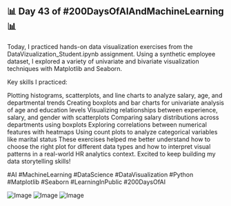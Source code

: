 ## 📊 Day 43 of #200DaysOfAIAndMachineLearning 📊

Today, I practiced hands-on data visualization exercises from the DataVizualization_Student.ipynb assignment. Using a synthetic employee dataset, I explored a variety of univariate and bivariate visualization techniques with Matplotlib and Seaborn.

Key skills I practiced:

Plotting histograms, scatterplots, and line charts to analyze salary, age, and departmental trends
Creating boxplots and bar charts for univariate analysis of age and education levels
Visualizing relationships between experience, salary, and gender with scatterplots
Comparing salary distributions across departments using boxplots
Exploring correlations between numerical features with heatmaps
Using count plots to analyze categorical variables like marital status
These exercises helped me better understand how to choose the right plot for different data types and how to interpret visual patterns in a real-world HR analytics context. Excited to keep building my data storytelling skills!

#AI #MachineLearning #DataScience #DataVisualization #Python #Matplotlib #Seaborn #LearningInPublic #200DaysOfAI

![Image](https://github.com/user-attachments/assets/9c3dd48e-ede0-4e18-8698-7c3650a6bf63)
![Image](https://github.com/user-attachments/assets/24c7d964-e28e-42d6-a252-d58a3756589c)
![Image](https://github.com/user-attachments/assets/3b09570f-2d84-4862-b142-773a968e0ec0)